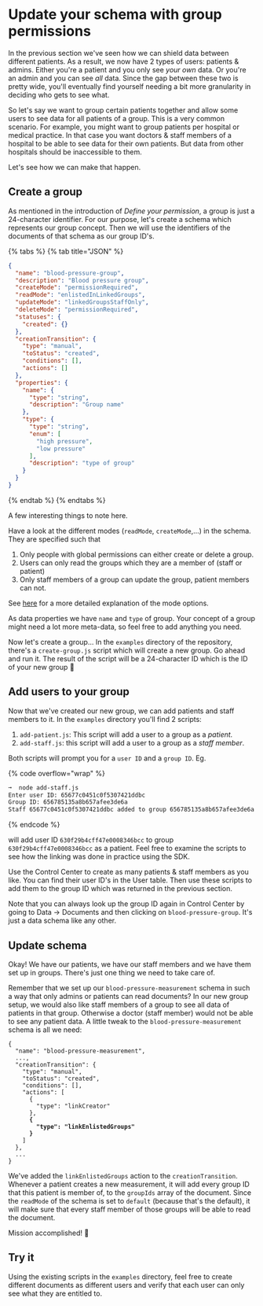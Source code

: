 # Update your schema with group permissions

In the previous section we've seen how we can shield data between different patients. As a result, we now have 2 types of users: patients & admins. Either you're a patient and you only see _your own_ data. Or you're an admin and you can see _all_ data. Since the gap between these two is pretty wide, you'll eventually find yourself needing a bit more granularity in deciding who gets to see what.

So let's say we want to group certain patients together and allow some users to see data for all patients of a group. This is a very common scenario. For example, you might want to group patients per hospital or medical practice. In that case you want doctors & staff members of a hospital to be able to see data for their own patients. But data from other hospitals should be inaccessible to them.

Let's see how we can make that happen.

## Create a group

As mentioned in the introduction of _Define your permission_, a group is just a 24-character identifier. For our purpose, let's create a schema which represents our group concept. Then we will use the identifiers of the documents of that schema as our group ID's.

{% tabs %}
{% tab title="JSON" %}
```json
{
  "name": "blood-pressure-group",
  "description": "Blood pressure group",
  "createMode": "permissionRequired",
  "readMode": "enlistedInLinkedGroups",
  "updateMode": "linkedGroupsStaffOnly",
  "deleteMode": "permissionRequired",
  "statuses": {
    "created": {}
  },
  "creationTransition": {
    "type": "manual",
    "toStatus": "created",
    "conditions": [],
    "actions": []
  },
  "properties": {
    "name": {
      "type": "string",
      "description": "Group name"
    },
    "type": {
      "type": "string",
      "enum": [
        "high pressure",
        "low pressure"
      ],
      "description": "type of group"
    }
  }
}
```
{% endtab %}
{% endtabs %}

A few interesting things to note here.

Have a look at the different modes (`readMode`, `createMode`,...) in the schema. They are specified such that

1. Only people with global permissions can either create or delete a group.
2. Users can only read the groups which they are a member of (staff or patient)
3. Only staff members of a group can update the group, patient members can not.

See [here](https://docs.extrahorizon.com/extrahorizon/services/manage-data/data-service/schemas#access-modes) for a more detailed explanation of the mode options.

As data properties we have `name` and `type` of group. Your concept of a group might need a lot more meta-data, so feel free to add anything you need.

Now let's create a group... In the `examples` directory of the repository, there's a `create-group.js` script which will create a new group. Go ahead and run it. The result of the script will be a 24-character ID which is the ID of your new group :tada:

## Add users to your group

Now that we've created our new group, we can add patients and staff members to it. In the `examples` directory you'll find 2 scripts:

1. `add-patient.js`: This script will add a user to a group as a _patient._
2. `add-staff.js`: this script will add a user to a group as a _staff member_.

Both scripts will prompt you for a  `user ID` and a `group ID`.  Eg.

{% code overflow="wrap" %}
```bash
➞  node add-staff.js                                                                                                             
Enter user ID: 65677c0451c0f5307421ddbc
Group ID: 656785135a8b657afee3de6a
Staff 65677c0451c0f5307421ddbc added to group 656785135a8b657afee3de6a
```
{% endcode %}

will add user ID `630f29b4cff47e0008346bcc` to group `630f29b4cff47e0008346bcc` as a patient. Feel free to examine the scripts to see how the linking was done in practice using the SDK.

Use the Control Center to create as many patients & staff members as you like. You can find their user ID's in the User table. Then use these scripts to add them to the group ID which was returned in the previous section.

Note that you can always look up the group ID again in Control Center by going to Data -> Documents and then clicking on `blood-pressure-group`. It's just a data schema like any other.

## Update schema

Okay! We have our patients, we have our staff members and we have them set up in groups. There's just one thing we need to take care of.&#x20;

Remember that we set up our `blood-pressure-measurement` schema in such a way that only admins or patients can read documents? In our new group setup, we would also like staff members of a group to see all data of patients in that group. Otherwise a doctor (staff member) would not be able to see any patient data. A little tweak to the `blood-pressure-measurement` schema is all we need:

<pre class="language-json" data-line-numbers><code class="lang-json">{
  "name": "blood-pressure-measurement",
  ...,
  "creationTransition": {
    "type": "manual",
    "toStatus": "created",
    "conditions": [],
    "actions": [
      {
        "type": "linkCreator"
      },
<strong>      {
</strong><strong>        "type": "linkEnlistedGroups"
</strong><strong>      }
</strong>    ]
  },
  ...
}
</code></pre>

We've added the `linkEnlistedGroups` action to the `creationTransition`. Whenever a patient creates a new measurement, it will add every group ID that this patient is member of, to the `groupIds` array of the document. Since the `readMode` of the schema is set to `default` (because that's the default), it will make sure that every staff member of those groups will be able to read the document.

Mission accomplished! :tada:

## Try it

Using the existing scripts in the `examples` directory, feel free to create different documents as different users and verify that each user can only see what they are entitled to.&#x20;

